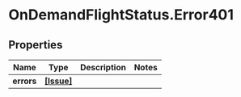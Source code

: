 # OnDemandFlightStatus.Error401

## Properties

Name | Type | Description | Notes
------------ | ------------- | ------------- | -------------
**errors** | [**[Issue]**](Issue.md) |  | 


